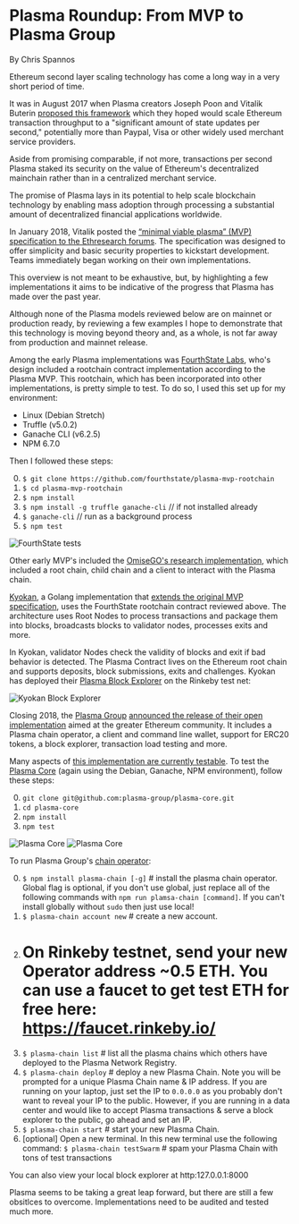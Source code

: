 # Plasma Roundup: From MVP to Plasma Group
By Chris Spannos

Ethereum second layer scaling technology has come a long way in a very short period of time.

It was in August 2017 when Plasma creators Joseph Poon and Vitalik Buterin [proposed this framework](https://plasma.io/plasma.pdf) which they hoped would scale Ethereum transaction throughput to a "significant amount of state updates per second," potentially more than Paypal, Visa or other widely used merchant service providers.

Aside from promising comparable, if not more, transactions per second Plasma staked its security on the value of Ethereum's decentralized mainchain rather than in a centralized merchant service.

The promise of Plasma lays in its potential to help scale blockchain technology by enabling mass adoption through processing a substantial amount of decentralized financial applications worldwide.

In January 2018, Vitalik posted the [“minimal viable plasma” (MVP) specification to the Ethresearch forums](https://ethresear.ch/t/minimal-viable-plasma/426). The specification was designed to offer simplicity and basic security properties to kickstart development. Teams immediately began working on their own implementations.

This overview is not meant to be exhaustive, but, by highlighting a few implementations it aims to be indicative of the progress that Plasma has made over the past year.

Although none of the Plasma models reviewed below are on mainnet or production ready, by reviewing a few examples I hope to demonstrate that this technology is moving beyond theory and, as a whole, is not far away from production and mainnet release.     

Among the early Plasma implementations was [FourthState Labs](https://github.com/FourthState/plasma-mvp-rootchain), who's design included a rootchain contract implementation according to the Plasma MVP. This rootchain, which has been incorporated into other implementations, is pretty simple to test. To do so, I used this set up for my environment:

* Linux (Debian Stretch)
* Truffle (v5.0.2)
* Ganache CLI (v6.2.5)
* NPM 6.7.0

Then I followed these steps:

0. `$ git clone https://github.com/fourthstate/plasma-mvp-rootchain`
1. `$ cd plasma-mvp-rootchain`
2. `$ npm install`
3. `$ npm install -g truffle ganache-cli` // if not installed already
4. `$ ganache-cli` // run as a background process
5. `$ npm test`

![FourthState tests](/images-for-article/Fourth-Estate/fourth-estate.png)

Other early MVP's included the [OmiseGO's research implementation](https://github.com/omisego/plasma-mvp), which included a root chain, child chain and a client to interact with the Plasma chain.

[Kyokan](https://github.com/kyokan/plasma), a Golang implementation that [extends the original MVP specification](https://kauri.io/article/7f9e1c04f3964016806becc33003bdf3/v4/minimum-viable-plasma-the-kyokan-implementation), uses the FourthState rootchain contract reviewed above. The architecture uses Root Nodes to process transactions and package them into blocks, broadcasts blocks to validator nodes, processes exits and more.

In Kyokan, validator Nodes check the validity of blocks and exit if bad behavior is detected. The Plasma Contract lives on the Ethereum root chain and supports deposits, block submissions, exits and challenges. Kyokan has deployed their [Plasma Block Explorer](https://explorer.kyokan.io/) on the Rinkeby test net:

![Kyokan Block Explorer](/images-for-article/Kyokan/kyokan-block-explorer.png)

Closing 2018, the [Plasma Group](https://plasma.group/) [announced the release of their open implementation](https://medium.com/plasma-group/plasma-spec-9d98d0f2fccf) aimed at the greater Ethereum community. It includes a Plasma chain operator, a client and command line wallet, support for ERC20 tokens, a block explorer, transaction load testing and more.

Many aspects of [this implementation are currently testable](https://github.com/plasma-group). To test the [Plasma Core](https://github.com/plasma-group/plasma-core) (again using the Debian, Ganache, NPM environment), follow these steps:

0. `git clone git@github.com:plasma-group/plasma-core.git`
1. `cd plasma-core`
2. `npm install`
3. `npm test`

![Plasma Core](images-for-article/Plasma-Group/Plasma-Core/plasma-group-core-test-41-passing.png)
![Plasma Core](images-for-article/Plasma-Group/Plasma-Core/plasma-group-core-test-10-passing.png)

To run Plasma Group's [chain operator](https://github.com/plasma-group/plasma-chain-operator):

0. `$ npm install plasma-chain [-g]` # install the plasma chain operator. Global flag is optional, if you don't use global, just replace all of the following commands with `npm run plamsa-chain [command]`. If you can't install globally without `sudo` then just use local!
1. `$ plasma-chain account new`  # create a new account.
2. # On Rinkeby testnet, send your new Operator address ~0.5 ETH. You can use a faucet to get test ETH for free here: https://faucet.rinkeby.io/
3. `$ plasma-chain list` # list all the plasma chains which others have deployed to the Plasma Network Registry.
4. `$ plasma-chain deploy` # deploy a new Plasma Chain. Note you will be prompted for a unique Plasma Chain name & IP address. If you are running on your laptop, just set the IP to `0.0.0.0` as you probably don't
want to reveal your IP to the public. However, if you are running in a data center and would
like to accept Plasma transactions & serve a block explorer to the public, go ahead and set an IP.
5. `$ plasma-chain start` # start your new Plasma Chain.
6. [optional] Open a new terminal. In this new terminal use the following command:
`$ plasma-chain testSwarm` # spam your Plasma Chain with tons of test transactions


You can also view your local block explorer at http:127.0.0.1:8000


Plasma seems to be taking a great leap forward, but there are still a few obsitlces to overcome. Implementations need to be audited and tested much more.  
